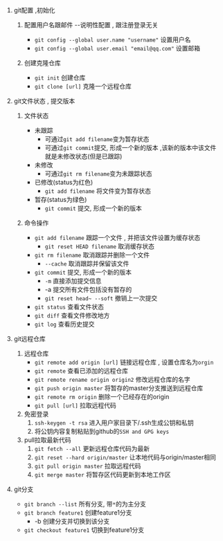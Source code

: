 1. git配置 ,初始化
	1. 配置用户名跟邮件  --说明性配置 , 跟注册登录无关
		- `git config --global user.name "username"`    设置用户名
		- `git config --global user.email "email@qq.com"`  设置邮箱

	2. 创建克隆仓库
		- `git init`   创建仓库
		- `git clone [url]`   克隆一个远程仓库


2. git文件状态 , 提交版本
	1. 文件状态
		- 未跟踪       
			- 可通过`git add filename`变为暂存状态
			- 可通过`git commit`提交, 形成一个新的版本 ,该新的版本中该文件就是未修改状态(但是已跟踪)
		- 未修改
			- 可通过`git rm filename`变为未跟踪状态
		- 已修改(status为红色)
			- `git add filename` 将文件变为暂存状态
		- 暂存(status为绿色)
			- `git commit` 提交, 形成一个新的版本

	2. 命令操作
		- `git add filename`     跟踪一个文件 , 并把该文件设置为缓存状态
			- `git reset HEAD filename`     取消缓存状态
		- `git rm filename`      取消跟踪并删除一个文件
			- `--cache`      取消跟踪并保留该文件
		- `git commit`  提交, 形成一个新的版本
			- `-m`  直接添加提交信息
			- -a  提交所有文件包括没有暂存的
			- `git reset head~ --soft` 撤销上一次提交
		- `git status`   查看文件状态
		- `git diff`      查看文件修改地方
		- `git log`        查看历史提交


3. git远程仓库
	1. 远程仓库
		- `git remote add origin [url]`  链接远程仓库 , 设置仓库名为`orgin`
		- `git remote`    查看已添加的远程仓库
		- `git remote rename origin origin2`     修改远程仓库的名字
		- `git push origin master`     将暂存的master分支推送到远程仓库
		- `git remote rm origin`        删除一个已经存在的origin
		- `git pull [url]`                   拉取远程代码
	2. 免密登录
		1. `ssh-keygen -t rsa`      进入用户家目录下/.ssh生成公钥和私钥
		2. 将公钥内容复制粘贴到github的`SSH and GPG keys`
	3. pull拉取最新代码
		1. `git fetch --all`       更新远程仓库代码为最新
		2. `git reset --hard origin/master`   让本地代码与origin/master相同
		3. `git pull origin master`                  拉取远程代码
		4. `git merge master`                            将暂存区代码更新到本地工作区


4. git分支
	- `git branch --list`           所有分支, 带`*`的为主分支
	- `git branch feature1`        创建feature1分支
		- -b                              创建分支并切换到该分支
	- `git checkout feature1`    切换到feature1分支
